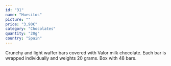 ```yaml
---
id: "31"
name: "Huesitos"
picture: ""
price: "3,90€"
category: "Chocolates"
quantity: "20g"
country: "Spain"
---
```

Crunchy and light waffer bars covered with Valor milk chocolate. Each bar is wrapped individually and weights 20 grams. Box with 48 bars.